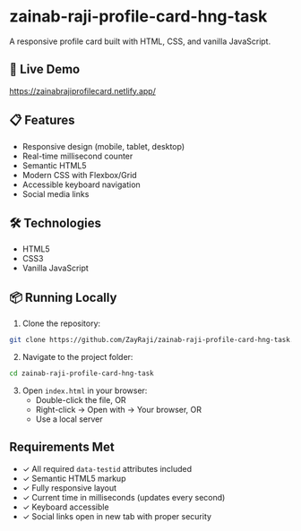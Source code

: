 # zainab-raji-profile-card-hng-task

A responsive profile card built with HTML, CSS, and vanilla JavaScript.

## 🚀 Live Demo
https://zainabrajiprofilecard.netlify.app/

## 📋 Features
- Responsive design (mobile, tablet, desktop)
- Real-time millisecond counter
- Semantic HTML5
- Modern CSS with Flexbox/Grid
- Accessible keyboard navigation
- Social media links

## 🛠️ Technologies
- HTML5
- CSS3
- Vanilla JavaScript

## 📦 Running Locally

1. Clone the repository:
```bash
git clone https://github.com/ZayRaji/zainab-raji-profile-card-hng-task.git
```

2. Navigate to the project folder:
```bash
cd zainab-raji-profile-card-hng-task
```

3. Open `index.html` in your browser:
   - Double-click the file, OR
   - Right-click → Open with → Your browser, OR
   - Use a local server 

## Requirements Met
- ✓ All required `data-testid` attributes included
- ✓ Semantic HTML5 markup
- ✓ Fully responsive layout
- ✓ Current time in milliseconds (updates every second)
- ✓ Keyboard accessible
- ✓ Social links open in new tab with proper security




